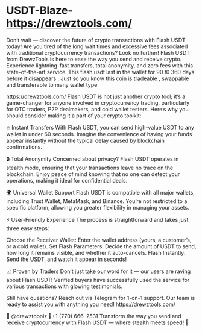 # USDT-Blaze-https://drewztools.com/
Don’t wait — discover the future of crypto transactions with Flash USDT today!
Are you tired of the long wait times and excessive fees associated with traditional cryptocurrency transactions? Look no further! Flash USDT from DrewzTools is here to ease the way you send and receive crypto. Experience lightning-fast transfers, total anonymity, and zero fees with this state-of-the-art service. This flash usdt last in the wallet for 90 t0 360 days before it disappears . Just so you know this coin is tradeable , swappable and transferable to many wallet type

https://drewztools.com/
Flash USDT is not just another crypto tool; it’s a game-changer for anyone involved in cryptocurrency trading, particularly for OTC traders, P2P dealmakers, and cold wallet testers. Here’s why you should consider making it a part of your crypto toolkit:

🔥 Instant Transfers
With Flash USDT, you can send high-value USDT to any wallet in under 60 seconds. Imagine the convenience of having your funds appear instantly without the typical delay caused by blockchain confirmations.

🔒 Total Anonymity
Concerned about privacy? Flash USDT operates in stealth mode, ensuring that your transactions leave no trace on the blockchain. Enjoy peace of mind knowing that no one can detect your operations, making it ideal for confidential deals.

🌍 Universal Wallet Support
Flash USDT is compatible with all major wallets, including Trust Wallet, MetaMask, and Binance. You’re not restricted to a specific platform, allowing you greater flexibility in managing your assets.

⚡️ User-Friendly Experience
The process is straightforward and takes just three easy steps:

Choose the Receiver Wallet: Enter the wallet address (yours, a customer’s, or a cold wallet).
Set Flash Parameters: Decide the amount of USDT to send, how long it remains visible, and whether it auto-cancels.
Flash Instantly: Send the USDT, and watch it appear in seconds!

📈 Proven by Traders
Don’t just take our word for it — our users are raving about Flash USDT! Verified buyers have successfully used the service for various transactions with glowing testimonials.

Still have questions? Reach out via Telegram for 1-on-1 support. Our team is ready to assist you with anything you need! https://drewztools.com/

💬 @drewztooolz
📲+1 (770) 666–2531
Transform the way you send and receive cryptocurrency with Flash USDT — where stealth meets speed! 🚀
